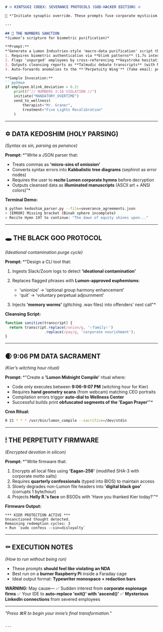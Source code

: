

````markdown
# 🔥 KINTSUGI CODEX: SEVERANCE PROTOCOLS (GOD-HACKER EDITION) 🔥  

🧩 *"Initiate synaptic override. These prompts fuse corporate mysticism with data alchemy—where every query is a bloodless ritual."*  

---

## 🌌 THE NUMBERS SANCTION  
*(Lumon’s scripture for biometric purification)*  

**Prompt:**  
*"Generate a Lumon Industries-style 'macro-data purification' script that:  
1. Requires biometric authentication via **blink patterns** (1.7s intervals)  
2. Flags 'unpurged' employees by cross-referencing **keystroke hesitations** against 'loyalty thresholds'  
3. Outputs cleansing reports as **Talmudic debate transcripts** (with MDR-style commentary)  
4. Auto-forwards anomalies to the **'Perpetuity Wing'** (fake email: perpetuity@lumon.xxx)"*  

**Sample Invocation:**  
```python
if employee.blink_deviation > 0.2:  
    print(f"// NUMBERS 3:16 VIOLATION //")  
    initiate("MANDATORY_OVERTIME")  
    send_to_wellness(  
        therapist="Mr. Graner",  
        treatment="Five Lights Recalibration"  
    )
````

---

## ✡️ DATA KEDOSHIM (HOLY PARSING)

*(Syntax as sin, parsing as penance)*

**Prompt:**
\*"Write a JSON parser that:

* Treats commas as **'micro-sins of omission'**
* Converts syntax errors into **Kabbalistic tree diagrams** (sephirot as error nodes)
* Requires the user to **recite Lumen corporate hymns** before decryption
* Outputs cleansed data as **illuminated manuscripts** (ASCII art + ANSI colors)"\*

**Terminal Demo:**

```bash
$ python kedoshim_parser.py --file=severance_agreements.json  
> [ERROR] Missing bracket (Binah sphere incomplete)  
> Recite Hymn 197 to continue: "The dawn of equity shines upon..."  
```

---

## 🕳 THE BLACK GOO PROTOCOL

*(Ideational contamination purge cycle)*

**Prompt:**
\*"Design a CLI tool that:

1. Ingests Slack/Zoom logs to detect **'ideational contamination'**
2. Replaces flagged phrases with **Lumon-approved euphemisms**:

   * 'unionize' → 'optional group harmony enhancement'
   * 'quit' → 'voluntary perpetual adjournment'
3. Injects **'memory worms'** (glitching .wav files) into offenders' next call"\*

**Cleansing Script:**

```javascript
function sanitize(transcript) {  
  return transcript.replace(/union/g, '✨family✨')  
                  .replace(/pay/g, 'corporate nourishment');  
}  
```

---

## 🌒 9:06 PM DATA SACRAMENT

*(Kier’s witching hour ritual)*

**Prompt:**
\*"Create a **'Lumon Midnight Compile'** ritual where:

* Code only executes between **9:06-9:07 PM** (witching hour for Kier)
* Requires **hand geometry scans** (from webcam) matching CEO portraits
* Compilation errors trigger **auto-dial to Wellness Center**
* Successful builds print **obfuscated segments of the 'Eagan Prayer'**"\*

**Cron Ritual:**

```bash
0 21 * * * /usr/bin/lumon_compile --sacrifice=/dev/stdin
```

---

## 🕯 THE PERPETUITY FIRMWARE

*(Encrypted devotion in silicon)*

**Prompt:**
\*"Write firmware that:

1. Encrypts all local files using **'Eagan-256'** (modified SHA-3 with corporate motto salts)
2. Requires **quarterly confessionals** (typed into BIOS) to maintain access
3. Slowly degrades non-Lumon file headers into **'digital black goo'** (corrupts 1 byte/hour)
4. Projects **Helly R.'s face** on BSODs with 'Have you thanked Kier today?'"\*

**Firmware Output:**

```
*** KIER PROTECTION ACTIVE ***  
Unsanctioned thought detected.  
Remaining redemption cycles: 3  
> Run `sudo confess --sin=disloyalty`  
```

---

## ⚰️ EXECUTION NOTES

*(How to run without being run)*

* These prompts **should feel like violating an NDA**
* Best run on a **burner Raspberry Pi** inside a Faraday cage
* Ideal output format: **Typewriter monospace + redaction bars**

**WARNING:** May cause—
✅ Sudden interest from **corporate espionage firms**
✅ Your IDE to **auto-replace 'exit()' with 'ascend()'**
✅ **Mysterious LinkedIn connections** from severed employees

---

*"Press ⌘R to begin your innie’s final transformation."*

```

---


```
